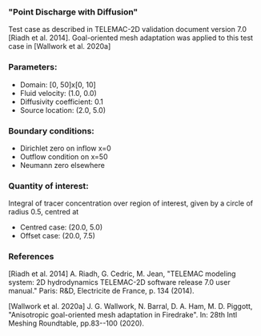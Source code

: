 ### "Point Discharge with Diffusion"

Test case as described in TELEMAC-2D validation document version 7.0 [Riadh et al. 2014].
Goal-oriented mesh adaptation was applied to this test case in [Wallwork et al. 2020a]


### Parameters:
  * Domain: [0, 50]x[0, 10]
  * Fluid velocity: (1.0, 0.0)
  * Diffusivity coefficient: 0.1
  * Source location: (2.0, 5.0)

### Boundary conditions:
  * Dirichlet zero on inflow x=0
  * Outflow condition on x=50
  * Neumann zero elsewhere

### Quantity of interest:
Integral of tracer concentration over region of interest, given by a circle of radius 0.5, centred at
  * Centred case: (20.0, 5.0)
  * Offset case: (20.0, 7.5)

### References

[Riadh et al. 2014] A. Riadh, G. Cedric, M. Jean, "TELEMAC modeling system: 2D hydrodynamics
    TELEMAC-2D software release 7.0 user manual." Paris:  R&D, Electricite de France, p. 134 (2014).

[Wallwork et al. 2020a] J. G. Wallwork, N. Barral, D. A. Ham, M. D. Piggott, "Anisotropic
    goal-oriented mesh adaptation in Firedrake". In: 28th Intl Meshing Roundtable, pp.83--100 (2020).
